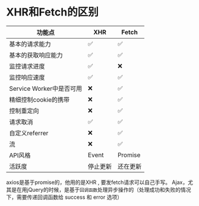 # XHR和Fetch的区别

| 功能点                   | XHR      | Fetch    |
| ------------------------ | -------- | -------- |
| 基本的请求能力           | ✅        | ✅        |
| 基本的获取响应能力       | ✅        | ✅        |
| 监控请求进度             | ✅        | ❌        |
| 监控响应速度             | ✅        | ✅        |
| Service Worker中是否可用 | ❌        | ✅        |
| 精细控制cookie的携带     | ❌        | ✅        |
| 控制重定向               | ❌        | ✅        |
| 请求取消                 | ✅        | ✅        |
| 自定义referrer           | ❌        | ✅        |
| 流                       | ❌        | ✅        |
| API风格                  | Event    | Promise  |
| 活跃度                   | 停止更新 | 还在更新 |

axios是基于promise的，他用的是XHR , 要发fetch请求可以自己手写。
Ajax，尤其是在用jQuery的时候，是基于`回调函数`处理异步操作的（处理成功和失败的情况下，需要传递回调函数给 success 和 error 选项）

